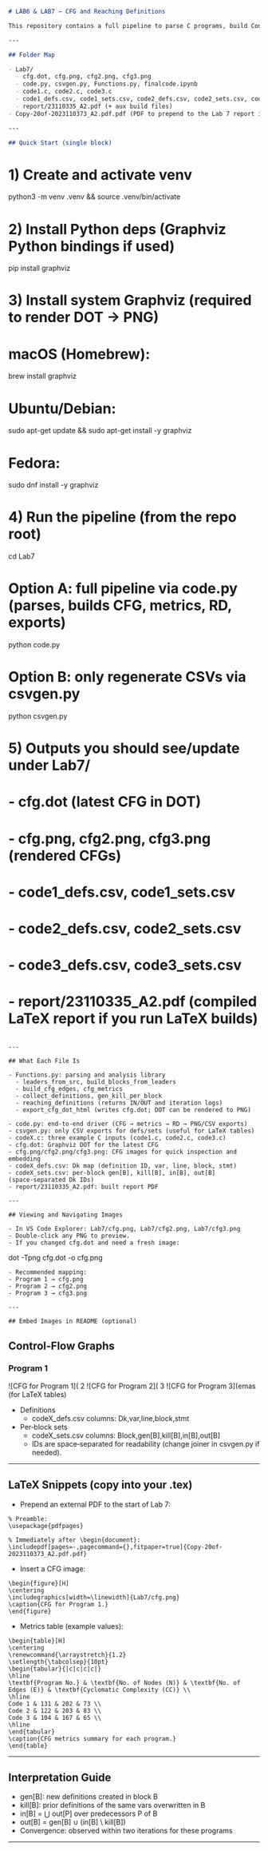 ```markdown
# LAB6 & LAB7 – CFG and Reaching Definitions

This repository contains a full pipeline to parse C programs, build Control‑Flow Graphs (CFGs), compute metrics, run Reaching Definitions (RD), and export figures/CSVs for LaTeX.

---

## Folder Map

- Lab7/
  - cfg.dot, cfg.png, cfg2.png, cfg3.png
  - code.py, csvgen.py, Functions.py, finalcode.ipynb
  - code1.c, code2.c, code3.c
  - code1_defs.csv, code1_sets.csv, code2_defs.csv, code2_sets.csv, code3_defs.csv, code3_sets.csv
  - report/23110335_A2.pdf (+ aux build files)
- Copy-20of-2023110373_A2.pdf.pdf (PDF to prepend to the Lab 7 report if needed)

---

## Quick Start (single block)

```
# 1) Create and activate venv
python3 -m venv .venv && source .venv/bin/activate

# 2) Install Python deps (Graphviz Python bindings if used)
pip install graphviz

# 3) Install system Graphviz (required to render DOT -> PNG)
# macOS (Homebrew):
brew install graphviz
# Ubuntu/Debian:
sudo apt-get update && sudo apt-get install -y graphviz
# Fedora:
sudo dnf install -y graphviz

# 4) Run the pipeline (from the repo root)
cd Lab7

# Option A: full pipeline via code.py (parses, builds CFG, metrics, RD, exports)
python code.py

# Option B: only regenerate CSVs via csvgen.py
python csvgen.py

# 5) Outputs you should see/update under Lab7/
# - cfg.dot (latest CFG in DOT)
# - cfg.png, cfg2.png, cfg3.png (rendered CFGs)
# - code1_defs.csv, code1_sets.csv
# - code2_defs.csv, code2_sets.csv
# - code3_defs.csv, code3_sets.csv
# - report/23110335_A2.pdf (compiled LaTeX report if you run LaTeX builds)
```

---

## What Each File Is

- Functions.py: parsing and analysis library
  - leaders_from_src, build_blocks_from_leaders
  - build_cfg_edges, cfg_metrics
  - collect_definitions, gen_kill_per_block
  - reaching_definitions (returns IN/OUT and iteration logs)
  - export_cfg_dot_html (writes cfg.dot; DOT can be rendered to PNG)

- code.py: end‑to‑end driver (CFG → metrics → RD → PNG/CSV exports)
- csvgen.py: only CSV exports for defs/sets (useful for LaTeX tables)
- codeX.c: three example C inputs (code1.c, code2.c, code3.c)
- cfg.dot: Graphviz DOT for the latest CFG
- cfg.png/cfg2.png/cfg3.png: CFG images for quick inspection and embedding
- codeX_defs.csv: Dk map (definition ID, var, line, block, stmt)
- codeX_sets.csv: per‑block gen[B], kill[B], in[B], out[B] (space‑separated Dk IDs)
- report/23110335_A2.pdf: built report PDF

---

## Viewing and Navigating Images

- In VS Code Explorer: Lab7/cfg.png, Lab7/cfg2.png, Lab7/cfg3.png
- Double‑click any PNG to preview.
- If you changed cfg.dot and need a fresh image:
  ```
  dot -Tpng cfg.dot -o cfg.png
  ```
- Recommended mapping:
  - Program 1 → cfg.png
  - Program 2 → cfg2.png
  - Program 3 → cfg3.png

---

## Embed Images in README (optional)

```
## Control‑Flow Graphs

### Program 1
![CFG for Program 1]( 2
![CFG for Program 2]( 3
![CFG for Program 3](emas (for LaTeX tables)

- Definitions
  - codeX_defs.csv columns: Dk,var,line,block,stmt
- Per‑block sets
  - codeX_sets.csv columns: Block,gen[B],kill[B],in[B],out[B]
  - IDs are space‑separated for readability (change joiner in csvgen.py if needed).

---

## LaTeX Snippets (copy into your .tex)

- Prepend an external PDF to the start of Lab 7:
```
% Preamble:
\usepackage{pdfpages}

% Immediately after \begin{document}:
\includepdf[pages=-,pagecommand={},fitpaper=true]{Copy-20of-2023110373_A2.pdf.pdf}
```

- Insert a CFG image:
```
\begin{figure}[H]
\centering
\includegraphics[width=\linewidth]{Lab7/cfg.png}
\caption{CFG for Program 1.}
\end{figure}
```

- Metrics table (example values):
```
\begin{table}[H]
\centering
\renewcommand{\arraystretch}{1.2}
\setlength{\tabcolsep}{10pt}
\begin{tabular}{|c|c|c|c|}
\hline
\textbf{Program No.} & \textbf{No. of Nodes (N)} & \textbf{No. of Edges (E)} & \textbf{Cyclomatic Complexity (CC)} \\
\hline
Code 1 & 131 & 202 & 73 \\
Code 2 & 122 & 203 & 83 \\
Code 3 & 104 & 167 & 65 \\
\hline
\end{tabular}
\caption{CFG metrics summary for each program.}
\end{table}
```

---

## Interpretation Guide

- gen[B]: new definitions created in block B
- kill[B]: prior definitions of the same vars overwritten in B
- in[B] = ⋃ out[P] over predecessors P of B
- out[B] = gen[B] ∪ (in[B] \ kill[B])
- Convergence: observed within two iterations for these programs

---
